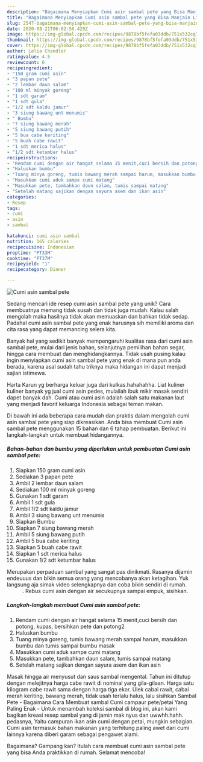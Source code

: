 ```yaml
---
description: "Bagaimana Menyiapkan Cumi asin sambal pete yang Bisa Manjain Lidah"
title: "Bagaimana Menyiapkan Cumi asin sambal pete yang Bisa Manjain Lidah"
slug: 2547-bagaimana-menyiapkan-cumi-asin-sambal-pete-yang-bisa-manjain-lidah
date: 2020-08-21T06:02:56.429Z
image: https://img-global.cpcdn.com/recipes/9878bf5fefa03ddb/751x532cq70/cumi-asin-sambal-pete-foto-resep-utama.jpg
thumbnail: https://img-global.cpcdn.com/recipes/9878bf5fefa03ddb/751x532cq70/cumi-asin-sambal-pete-foto-resep-utama.jpg
cover: https://img-global.cpcdn.com/recipes/9878bf5fefa03ddb/751x532cq70/cumi-asin-sambal-pete-foto-resep-utama.jpg
author: Lelia Chandler
ratingvalue: 4.5
reviewcount: 6
recipeingredient:
- "150 gram cumi asin"
- "3 papan pete"
- "2 lembar daun salam"
- "100 ml minyak goreng"
- "1 sdt garam"
- "1 sdt gula"
- "1/2 sdt kaldu jamur"
- "3 siung bawang unt menumis"
- " Bumbu"
- "7 siung bawang merah"
- "5 siung bawang putih"
- "5 bua cabe keriting"
- "5 buah cabe rawit"
- "1 sdt merica halus"
- "1/2 sdt ketumbar halus"
recipeinstructions:
- "Rendam cumi dengan air hangat selama 15 menit,cuci bersih dan potong, kupas, bersihkan pete dan potong2"
- "Haluskan bumbu"
- "Tuang minya goreng, tumis bawang merah sampai harum, masukkan bumbu dan tumis sampai bumbu masak"
- "Masukkan cumi aduk sampe cumi matang"
- "Masukkan pete, tambahkan daun salam, tumis sampai matang"
- "Setelah matang sajikan dengan sayura asem dan ikan asin"
categories:
- Resep
tags:
- cumi
- asin
- sambal

katakunci: cumi asin sambal 
nutrition: 165 calories
recipecuisine: Indonesian
preptime: "PT33M"
cooktime: "PT37M"
recipeyield: "1"
recipecategory: Dinner

---
```



![Cumi asin sambal pete](https://img-global.cpcdn.com/recipes/9878bf5fefa03ddb/751x532cq70/cumi-asin-sambal-pete-foto-resep-utama.jpg)

Sedang mencari ide resep cumi asin sambal pete yang unik? Cara membuatnya memang tidak susah dan tidak juga mudah. Kalau salah mengolah maka hasilnya tidak akan memuaskan dan bahkan tidak sedap. Padahal cumi asin sambal pete yang enak harusnya sih memiliki aroma dan cita rasa yang dapat memancing selera kita.

Banyak hal yang sedikit banyak mempengaruhi kualitas rasa dari cumi asin sambal pete, mulai dari jenis bahan, selanjutnya pemilihan bahan segar, hingga cara membuat dan menghidangkannya. Tidak usah pusing kalau ingin menyiapkan cumi asin sambal pete yang enak di mana pun anda berada, karena asal sudah tahu triknya maka hidangan ini dapat menjadi sajian istimewa.

Harta Karun yg berharga keluar juga dari kulkas.hahahahha. Liat kuliner kuliner banyak yg jual cumi asin pedes, mulailah ibuk mikir masak sendiri dapet banyak dah. Cumi atau cumi asin adalah salah satu makanan laut yang menjadi favorit keluarga Indonesia sebagai teman makan.


Di bawah ini ada beberapa cara mudah dan praktis dalam mengolah cumi asin sambal pete yang siap dikreasikan. Anda bisa membuat Cumi asin sambal pete menggunakan 15 bahan dan 6 tahap pembuatan. Berikut ini langkah-langkah untuk membuat hidangannya.

<!--inarticleads1-->

##### Bahan-bahan dan bumbu yang diperlukan untuk pembuatan Cumi asin sambal pete:

1. Siapkan 150 gram cumi asin
1. Sediakan 3 papan pete
1. Ambil 2 lembar daun salam
1. Sediakan 100 ml minyak goreng
1. Gunakan 1 sdt garam
1. Ambil 1 sdt gula
1. Ambil 1/2 sdt kaldu jamur
1. Ambil 3 siung bawang unt menumis
1. Siapkan  Bumbu
1. Siapkan 7 siung bawang merah
1. Ambil 5 siung bawang putih
1. Ambil 5 bua cabe keriting
1. Siapkan 5 buah cabe rawit
1. Siapkan 1 sdt merica halus
1. Gunakan 1/2 sdt ketumbar halus


Merupakan perpaduan sambal yang sangat pas dinikmati. Rasanya dijamin endeuuus dan bikin semua orang yang mencobanya akan ketagihan. Yuk langsung aja simak video selengkapnya dan coba bikin sendiri di rumah. ⠀⠀⠀⠀. Rebus cumi asin dengan air secukupnya sampai empuk, sisihkan. 

<!--inarticleads2-->

##### Langkah-langkah membuat Cumi asin sambal pete:

1. Rendam cumi dengan air hangat selama 15 menit,cuci bersih dan potong, kupas, bersihkan pete dan potong2
1. Haluskan bumbu
1. Tuang minya goreng, tumis bawang merah sampai harum, masukkan bumbu dan tumis sampai bumbu masak
1. Masukkan cumi aduk sampe cumi matang
1. Masukkan pete, tambahkan daun salam, tumis sampai matang
1. Setelah matang sajikan dengan sayura asem dan ikan asin


Masak hingga air menyusut dan saus sambal mengental. Tahun ini ditutup dengan melejitnya harga cabe rawit di nominal yang gila-gilaan. Harga satu kilogram cabe rawit sama dengan harga tiga ekor. Ulek cabai rawit, cabai merah keriting, bawang merah, tidak usah terlalu halus, lalu sisihkan Sambal Pete - Bagaimana Cara Membuat sambal Cumi campaur pete/petai Yang Paling Enak - Untuk menambah koleksi sambal di blog ini, akan kami bagikan kreasi resep sambal yang di jamin mak nyus dan uwwhh.hahh. pedasnya, Yaitu campuran ikan asin cumi dengan petai, mungkin sebagian. Cumi asin termasuk bahan makanan yang terhitung paling awet dari cumi lainnya karena diberi garam sebagai pengawet alami. 

Bagaimana? Gampang kan? Itulah cara membuat cumi asin sambal pete yang bisa Anda praktikkan di rumah. Selamat mencoba!
